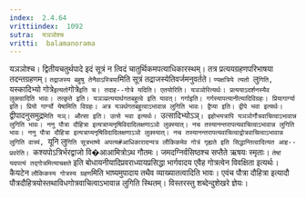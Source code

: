 ```yaml
---
index:  2.4.64
vrittiindex:  1092
sutra:  यञञोश्च
vritti:  balamanorama 
---
```


यञञोश्च। द्वितीयचतुर्थपादे इदं सूत्रं न त्विदं चातुर्थिकमपत्याधिकारस्थम्। तत्र प्रत्ययग्रहणपरिभाषया तदन्तग्रहणम्। `तद्राजस्य बहुषु तेनैवाऽस्त्रिया`मिति सूत्रं तद्राजस्येतिवर्जमनुवर्तते। `ण्यक्षत्रिये त्यतो `लु`गिति, `यस्कादिभ्यो गोत्रे` इत्यतो `गोत्रे` इति च। तदाह--गोत्रे यदिति। एतयोरिति। यञञोरित्यर्थः। प्रत्ययाऽदर्शनस्यैव लुक्त्वादिति भावः। तत्कृते इति। यञञ्प्रत्ययार्थगतबहुत्वे इति यावत्। गर्गाइति। गर्गस्यापत्यानीत्यादिविग्रहः। प्रियागार्ग्या इति। प्रियो गार्ग्यो येषामिति विग्रहः। अत्र यञर्थगतबहुत्वाऽभावान्न लुगिति भावः। द्वैप्या इति। द्वीपे भवा इत्यर्थः। `द्वीपादनुसमुद्र`मिति यञ्। औत्सा इति। उत्से भवा इत्यर्थः। `उत्सादिभ्योऽञ्`। इहोभयत्रापि यञञोर्गौत्रवाचित्वाऽभावान्न लुगिति भावः। ननु पौत्रा दौहित्रा इत्यत्राप्यनृषिविदादिलक्षणाऽञो लुक्स्यात्। नच तस्यानन्तरापत्यवाचित्वाऽभावान्न लुगिति भावः। ननु पौत्रा दौहित्रा इत्यत्राप्यनृषिविदादिलक्षणाऽञो लुक्स्यात्। नच तस्यानन्तरापत्यवाचित्वाद्रोत्रवाचित्वाऽभावान्न लुगिति वाच्यं, `यूनि लु`गिति सूत्रभाष्ये अपत्य#आधिकारादन्यत्र लौकिकमेव गोत्रं गृह्यते इति सिद्धान्तित्वादित्यत आह--प्रवरेति। `कश्यपोऽत्रिर्भरद्वाजो वि�आआमित्रोऽथ गौतमः। जमदग्निर्वसिष्ठश्च सप्तैते ऋषयः स्मृताः। `तेषां यदपत्यं तद्गोत्रमित्याचक्षते` इति बोधायनीयादिप्रवराध्यायप्रसिद्धा भार्गवादय एवैह गोत्रत्वेन विवक्षिता इत्यर्थः। कैयटेन `लौकिकस्य गोत्रस्य ग्रहण`मिति भाष्यमुपादाय तथैव व्याख्यातत्वादिति भावः। एवंच पौत्रा दौहित्रा इत्यादौ पौत्रदौहित्रयोस्तथाविधगोत्रवाचित्वाऽभावान्न लुगिति स्थितम्। विस्तरस्तु शब्देन्दुशेखरे ज्ञेयः।

